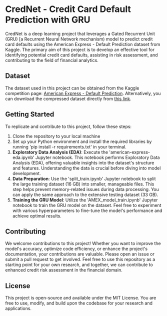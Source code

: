 # CredNet - Credit Card Default Prediction with GRU

CredNet is a deep learning project that leverages a Gated Recurrent Unit (GRU) [a Recurrent Neural Network mechanism) model to predict credit card defaults using the American Express - Default Prediction dataset from Kaggle. The primary aim of this project is to develop an effective tool for identifying potential credit card defaults, assisting in risk assessment, and contributing to the field of financial analytics.

## Dataset

The dataset used in this project can be obtained from the Kaggle competition page: [American Express - Default Prediction](https://www.kaggle.com/competitions/amex-default-prediction?rvi=1). Alternatively, you can download the compressed dataset directly from [this link](https://www.kaggle.com/datasets/odins0n/amex-parquet).

## Getting Started

To replicate and contribute to this project, follow these steps:

1. Clone the repository to your local machine
2. Set up your Python environment and install the required libraries by running 'pip install -r requirements.txt' in your terminal.
3. **Exploratory Data Analysis (EDA)**: Execute the 'american-express-eda.ipynb' Jupyter notebook. This notebook performs Exploratory Data Analysis (EDA), offering valuable insights into the dataset's structure and features. Understanding the data is crucial before diving into model development.
4. **Data Preparation**: Use the 'split_train.ipynb' Jupyter notebook to split the large training dataset (16 GB) into smaller, manageable files. This step helps prevent memory-related issues during data processing. You can apply the same approach to the extensive testing dataset (33 GB).
5. **Training the GRU Model**: Utilize the 'AMEX_model_train.ipynb' Jupyter notebook to train the GRU model on the dataset. Feel free to experiment with various hyperparameters to fine-tune the model's performance and achieve optimal results.

## Contributing

We welcome contributions to this project! Whether you want to improve the model's accuracy, optimize code efficiency, or enhance the project's documentation, your contributions are valuable. Please open an issue or submit a pull request to get involved. Feel free to use this repository as a starting point for your own research, and together, we can contribute to enhanced credit risk assessment in the financial domain.

## License

This project is open-source and available under the MIT License. You are free to use, modify, and build upon the codebase for your research and applications.
